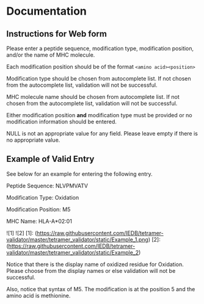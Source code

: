 # Documentation

## Instructions for Web form

Please enter a peptide sequence, modification type, modification position, and/or the name of MHC molecule.

Each modification position should be of the format `<amino acid><position>`

Modification type should be chosen from autocomplete list.  If not chosen from the autocomplete list, validation will not be successful.

MHC molecule name should be chosen from autocomplete list. If not chosen from the autocomplete list, validation will not be successful.

Either modification position **and** modification type must be provided or no modification information should be entered.

NULL is not an appropriate value for any field. Please leave empty if there is no appropriate value.

## Example of Valid Entry

See below for an example for entering the following entry.

Peptide Sequence: NLVPMVATV

Modification Type: Oxidation

Modification Position: M5

MHC Name: HLA-A*02:01

![1] ![2]
[1]: (https://raw.githubusercontent.com/IEDB/tetramer-validator/master/tetramer_validator/static/Example_1.png)
[2]: (https://raw.githubusercontent.com/IEDB/tetramer-validator/master/tetramer_validator/static/Example_2)

Notice that there is the display name of oxidized residue for Oxidation. Please choose from the display names or else validation will not be successful.  

Also, notice that syntax of M5. The modification is at the position 5 and the amino acid is methionine.  

